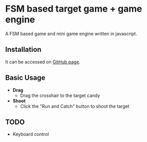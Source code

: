 # FSM based target game + game engine

A FSM based game and mini game engine written in javascript.

## Installation
It can be accessed on [GitHub page](https://vitac215.github.io/FSM_game/halloween.html).

## Basic Usage
* <b>Drag</b>
   * Drag the crosshair to the target candy
* <b>Shoot</b>
   * Click the "Run and Catch" button to shoot the target

## TODO
* Keyboard control
